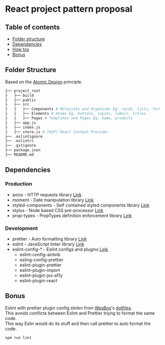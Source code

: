 # React project pattern proposal

## Table of contents

- [Folder structure](#folder-structure)
- [Dependencies](#dependencies)
- [How tos](#how-tos)
- [Bonus](#bonus)

## Folder Structure

Based on the [Atomic Design](http://bradfrost.com/blog/post/atomic-web-design/) principle.

```bash
├── project_root
├   ├── build
├   ├── public
├   ├── src
├   ├   ├── Components # Molecules and Organisms Eg. cards, lists, forms
├   ├   ├── Elements # Atoms Eg. buttons, inputs, labels, titles
├   ├   ├── Pages # Templates and Pages Eg. home, products
├   ├── app.js
├   ├── index.js
├   ├── store.js # [WIP] React Context Provider
├── .eslintignore
├── .eslintrc
├── .gitignore
├── package.json
├── README.md
```

## Dependencies

### Production
- axios - HTTP requests library [Link](https://github.com/axios/axios)
- moment - Date manipulation library [Link](https://momentjs.com/)
- styled-components - Self contained styled components library [Link](https://www.styled-components.com/)
- stylus - Node based CSS pre-processor [Link](http://stylus-lang.com/)
- prop-types - PropTypes definition enforcement library [Link](https://github.com/facebook/prop-types)

### Development
- prettier - Auto formatting library [Link](https://github.com/prettier/prettier)
- eslint - JavaScript linter library [Link](https://eslint.org/)
- eslint-config-* - Eslint configs and plugins [Link](https://github.com/topics/eslint-config)
  - eslint-config-airbnb
  - esling-config-prettier
  - eslint-plugin-prettier
  - eslint-plugin-import
  - eslint-plugin-jsx-a11y
  - eslint-plugin-react

## Bonus
Eslint with prettier plugin config stolen from [WesBos](https://github.com/wesbos)'s [dotfiles](https://github.com/wesbos/dotfiles).  
This avoids conflicts between Eslint and Prettier triyng to format the same code.  
This way Eslin would do its stuff and then call prettier to auto format the code.

```sh
npm run lint
```
